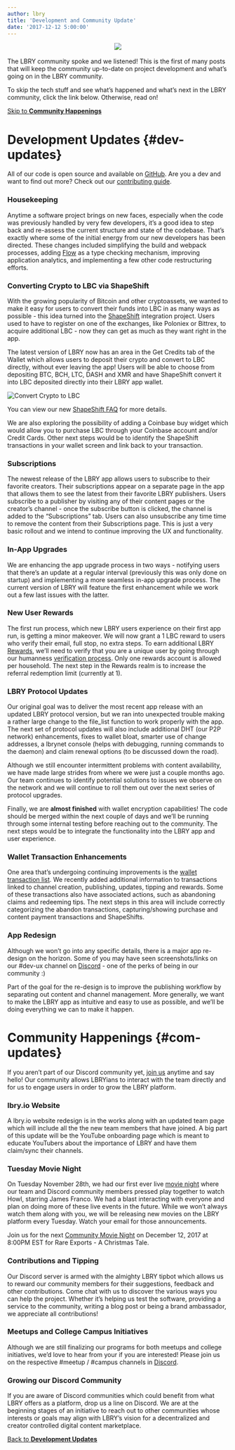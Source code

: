 ```yaml
---
author: lbry
title: 'Development and Community Update'
date: '2017-12-12 5:00:00'
---
```

<center><img src="https://spee.ch/53640dcec6744ce9da9b326fe44f9d6e7572be83/LBRYteam.jpg"/></center>
<br>
The LBRY community spoke and we listened! This is the first of many posts that will keep the community up-to-date on project development and what’s going on in the LBRY community. 

To skip the tech stuff and see what’s happened and what’s next in the LBRY community, click the link below. Otherwise, read on!

[Skip to **Community Happenings**](#com-updates)

# Development Updates  {#dev-updates}
All of our code is open source and available on [GitHub](https://github.com/lbryio). Are you a dev and want to find out more? Check out our [contributing guide](https://lbry.io/faq/contributing). 

### Housekeeping
Anytime a software project brings on new faces, especially when the code was previously handled by very few developers, it’s a good idea to step back and re-assess the current structure and state of the codebase. That’s exactly where some of the initial energy from our new developers has been directed. These changes included simplifying the build and webpack processes, adding [Flow](https://hackernoon.com/type-checking-in-javascript-getting-started-with-flow-8532c11aceb3) as a type checking mechanism, improving application analytics, and implementing a few other code restructuring efforts. 

### Converting Crypto to LBC via ShapeShift
With the growing popularity of Bitcoin and other cryptoassets, we wanted to make it easy for users to convert their funds into LBC in as many ways as possible - this idea turned into the [ShapeShift](https://shapeshift.io) integration project. Users used to have to register on one of the exchanges, like Poloniex or Bittrex, to acquire additional LBC - now they can get as much as they want right in the app.

The latest version of LBRY now has an area in the Get Credits tab of the Wallet which allows users to deposit their crypto and convert to LBC directly, without ever leaving the app! Users will be able to choose from depositing BTC, BCH, LTC, DASH and XMR and have ShapeShift convert it into LBC deposited directly into their LBRY app wallet. 

![Convert Crypto to LBC](https://spee.ch/3/convertcrypto1.JPG)

You can view our new [ShapeShift FAQ](https://lbry.io/faq/shapeshift) for more details.

We are also exploring the possibility of adding a Coinbase buy widget which would allow you to purchase LBC through your Coinbase account and/or Credit Cards. Other next steps would be to identify the ShapeShift transactions in your wallet screen and link back to your transaction.

### Subscriptions
The newest release of the LBRY app allows users to subscribe to their favorite creators. Their subscriptions appear on a separate page in the app that allows them to see the latest from their favorite LBRY publishers. Users subscribe to a publisher by visiting any of their content pages or the creator’s channel - once the subscribe button is clicked, the channel is added to the “Subscriptions” tab. Users can also unsubscribe any time time to remove the content from their Subscriptions page. This is just a very basic rollout and we intend to continue improving the UX and functionality. 

### In-App Upgrades
We are enhancing the app upgrade process in two ways - notifying users that there’s an update at a regular interval (previously this was only done on startup) and implementing a more seamless in-app upgrade process. The current version of LBRY will feature the first enhancement while we work out a few last issues with the latter.

### New User Rewards
The first run process, which new LBRY users experience on their first app run, is getting a minor makeover. We will now grant a 1 LBC reward to users who verify their email, full stop, no extra steps. To earn additional LBRY [Rewards](https://lbry.io/faq/rewards), we’ll need to verify that you are a unique user by going through our humanness [verification process](https://lbry.io/faq/identity-requirements). Only one rewards account is allowed per household. The next step in the Rewards realm is to increase the referral redemption limit (currently at 1).  

### LBRY Protocol Updates
Our original goal was to deliver the most recent app release with an updated LBRY protocol version, but we ran into unexpected trouble making a rather large change to the file_list function to work properly with the app. The next set of protocol updates will also include additional DHT (our P2P network) enhancements, fixes to wallet bloat, smarter use of change addresses, a lbrynet console (helps with debugging, running commands to the daemon) and claim renewal options (to be discussed down the road). 

Although we still encounter intermittent problems with content availability, we have made large strides from where we were just a couple months ago. Our team continues to identify potential solutions to issues we observe on the network and we will continue to roll them out over the next series of protocol upgrades.

Finally, we are **almost finished** with wallet encryption capabilities! The code should be merged within the next couple of days and we’ll be running through some internal testing before reaching out to the community. The next steps would be to integrate the functionality into the LBRY app and user experience. 

### Wallet Transaction Enhancements
One area that’s undergoing continuing improvements is the [wallet transaction list](https://lbry.io/faq/transaction-types). We recently added additional information to transactions linked to channel creation, publishing, updates, tipping and rewards. Some of these transactions also have associated actions, such as abandoning claims and redeeming tips. The next steps in this area will include correctly categorizing the abandon transactions, capturing/showing purchase and content payment transactions and ShapeShifts. 


### App Redesign
Although we won’t go into any specific details, there is a major app re-design on the horizon. Some of you may have seen screenshots/links on our #dev-ux channel on [Discord](https://chat.lbry.io) - one of the perks of being in our community :)

Part of the goal for the re-design is to improve the publishing workflow by separating out content and channel management. More generally, we want to make the LBRY app as intuitive and easy to use as possible, and we’ll be doing everything we can to make it happen.  

# Community Happenings {#com-updates}
If you aren’t part of our Discord community yet, [join us](https://chat.lbry.io) anytime and say hello! Our community allows LBRYians to interact with the team directly and for us to engage users in order to grow the LBRY platform. 

### lbry.io Website
A lbry.io website redesign is in the works along with an updated team page which will include all the the new team members that have joined. A big part of this update will be the YouTube onboarding page which is meant to educate YouTubers about the importance of LBRY and have them claim/sync their channels. 

### Tuesday Movie Night
On Tuesday November 28th, we had our first ever live [movie night](https://lbry.io/news/howl-with-us) where our team and Discord community members pressed play together to watch Howl, starring James Franco. We had a blast interacting with everyone and plan on doing more of these live events in the future. While we won’t always watch them along with you, we will be releasing new movies on the LBRY platform every Tuesday. Watch your email for those announcements.

Join us for the next [Community Movie Night](https://lbry.io/news/a-very-special-holiday-special) on December 12, 2017 at 8:00PM EST for Rare Exports - A Christmas Tale.

### Contributions and Tipping
Our Discord server is armed with the almighty LBRY tipbot which allows us to reward our community members for their suggestions, feedback and other contributions. Come chat with us to discover the various ways you can help the project. Whether it’s helping us test the software, providing a service to the community, writing a blog post or being a brand ambassador, we appreciate all contributions! 

### Meetups and College Campus Initiatives
Although we are still finalizing our programs for both meetups and college initiatives, we’d love to hear from your if you are interested! Please join us on the respective #meetup / #campus channels in [Discord](https//chat.lbry.io).

### Growing our Discord Community
If you are aware of Discord communities which could benefit from what LBRY offers as a platform, drop us a line on Discord. We are at the beginning stages of an initiative to reach out to other communities whose interests or goals may align with LBRY’s vision for a decentralized and creator controlled digital content marketplace. 

[Back to **Development Updates**](#dev-updates)
